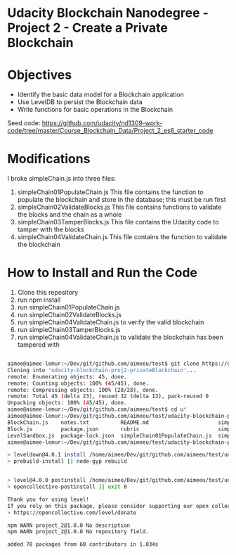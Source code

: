# Udacity Blockchain Nanodegree - Project 2 - Create a Private Blockchain

# Objectives


- Identify the basic data model for a Blockchain application
- Use LevelDB to persist the Blockchain data
- Write functions for basic operations in the Blockchain

Seed code: https://github.com/udacity/nd1309-work-code/tree/master/Course_Blockchain_Data/Project_2_es6_starter_code

# Modifications

I broke simpleChain.js into three files:

1. simpleChain01PopulateChain.js    This file contains the function to populate the blockchain and store in the database; this must be run first
2. simpleChain02ValidateBlocks.js  This file contains functions to validate the blocks and the chain as a whole
3. simpleChain03TamperBlocks.js  This file contains the Udacity code to tamper with the blocks
4. simpleChain04ValidateChain.js This file contains the function to validate the blockchain

# How to Install and Run the Code

1. Clone this repository
2. run npm install
3. run simpleChain01PopulateChain.js 
4. run simpleChain02ValidateBlocks.js 
5. run simpleChain04ValidateChain.js to verify the valid blockchain
6. run simpleChain03TamperBlocks.js
7. run simpleChain04ValidateChain.js  to validate the blockchain has been tampered with



```bash

aimee@aimee-lemur:~/Dev/git/github.com/aimeeu/test$ git clone https://github.com/aimeeu/udacity-blockchain-proj2-privateBlockchain.git
Cloning into 'udacity-blockchain-proj2-privateBlockchain'...
remote: Enumerating objects: 45, done.
remote: Counting objects: 100% (45/45), done.
remote: Compressing objects: 100% (28/28), done.
remote: Total 45 (delta 23), reused 32 (delta 13), pack-reused 0
Unpacking objects: 100% (45/45), done.
aimee@aimee-lemur:~/Dev/git/github.com/aimeeu/test$ cd u*
aimee@aimee-lemur:~/Dev/git/github.com/aimeeu/test/udacity-blockchain-proj2-privateBlockchain$ ls
BlockChain.js    notes.txt          README.md                      simpleChain02ValidateBlocks.js  utils.js
Block.js         package.json       rubric                         simpleChain03TamperBlocks.js
LevelSandbox.js  package-lock.json  simpleChain01PopulateChain.js  simpleChain04ValidateChain.js
aimee@aimee-lemur:~/Dev/git/github.com/aimeeu/test/udacity-blockchain-proj2-privateBlockchain$ npm install

> leveldown@4.0.1 install /home/aimee/Dev/git/github.com/aimeeu/test/udacity-blockchain-proj2-privateBlockchain/node_modules/leveldown
> prebuild-install || node-gyp rebuild


> level@4.0.0 postinstall /home/aimee/Dev/git/github.com/aimeeu/test/udacity-blockchain-proj2-privateBlockchain/node_modules/level
> opencollective-postinstall || exit 0

Thank you for using level!
If you rely on this package, please consider supporting our open collective:
> https://opencollective.com/level/donate

npm WARN project_2@1.0.0 No description
npm WARN project_2@1.0.0 No repository field.

added 78 packages from 60 contributors in 1.034s













```